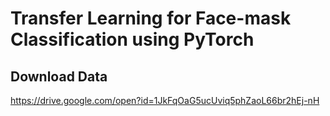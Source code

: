 # Transfer Learning for Face-mask Classification using PyTorch

## Download Data
https://drive.google.com/open?id=1JkFqOaG5ucUviq5phZaoL66br2hEj-nH
